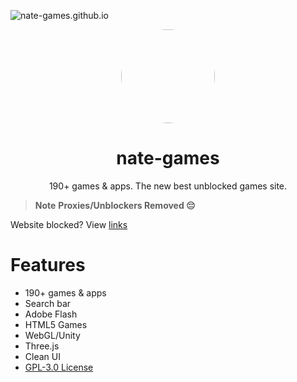 ![nate-games.github.io](https://socialify.git.ci/nate-games/nate-games.github.io/image?description=1&font=Inter&forks=1&issues=1&logo=https%3A%2F%2Fraw.githubusercontent.com%2Fnate-games%2Fnate-games.github.io%2Fmain%2F0%2Fassets%2Fimg%2Ffavicon.png&name=1&owner=1&pattern=Brick%20Wall&stargazers=1&theme=Dark)
<p align="center">
<kbd>
<a href="https://bit.ly/nate-games">
<img style="border-radius:50%" height="150px" src="https://raw.githubusercontent.com/nate-games/nate-games.github.io/main/0/assets/img/favicon.png"></a>
</kbd>
</p>

<h1 align="center">nate-games</h1>
<p align="center">190+ games & apps. The new best unblocked games site. </p>

> **Note**
> **Proxies/Unblockers Removed 😔**

Website blocked? View [links](https://github.com/nate-games/nate-games.github.io/wiki/URLS)

# Features
- 190+ games & apps
- Search bar
- Adobe Flash
- HTML5 Games
- WebGL/Unity
- Three.js
- Clean UI
- [GPL-3.0 License](https://github.com/nate-games/nate-games.github.io/blob/main/LICENSE.txt)
